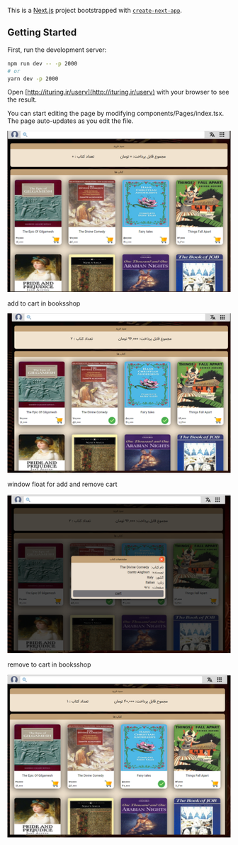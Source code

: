 
This is a [Next.js](https://nextjs.org/) project bootstrapped with [`create-next-app`](https://github.com/vercel/next.js/tree/canary/packages/create-next-app).

## Getting Started

First, run the development server:

```bash
npm run dev -- -p 2000
# or
yarn dev -p 2000
```

Open [http://ituring.ir/userv](http://ituring.ir/userv) with your browser to see the result.

You can start editing the page by modifying components/Pages/index.tsx. The page auto-updates as you edit the file.

<img src="booksshop.png"/>

add to cart in booksshop

<img src="add-to-cart.png"/>

window float for add and remove cart

<img src="windowfloat.png"/>

remove to cart in booksshop

<img src="remove-to-cart.png"/>
